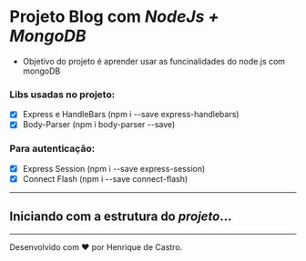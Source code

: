 # Projeto Blog com *NodeJs + MongoDB*


* Objetivo do projeto é aprender usar as funcinalidades do node.js com mongoDB

### Libs usadas no projeto:

- [x] Express e HandleBars (npm i --save express-handlebars)
- [x] Body-Parser (npm i body-parser --save)

### Para autenticação:
- [x] Express Session (npm i --save express-session)
- [x] Connect Flash (npm i --save connect-flash)

---

## Iniciando com a estrutura do _**projeto**_...

---
Desenvolvido com :heart: por Henrique de Castro.